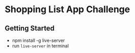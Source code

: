 # Shopping List App Challenge

## Getting Started
- npm install -g live-server
- run `live-server` in terminal

